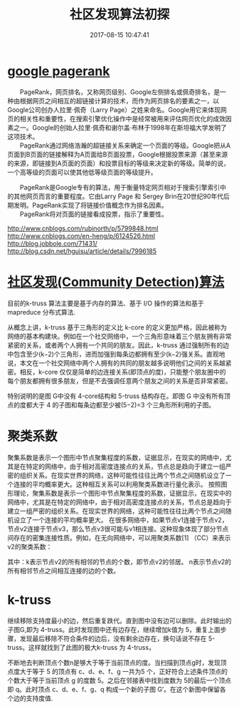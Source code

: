 ﻿---
layout: '[default_layout]'   
title: 社区发现算法初探           
date: 2017-08-15 10:47:41  
updated: 
permalink: 
render_drafts: true
copyright: true
password: 
comments: true
toc: true                  
tags:                        
- Sublime

categories:                  
- others

---
# [google pagerank](https://baike.baidu.com/item/google%20pagerank/2465380?fr=aladdin&fromid=111004&fromtitle=pagerank)   
&emsp;&emsp;PageRank，网页排名，又称网页级别、Google左侧排名或佩奇排名，是一种由根据网页之间相互的超链接计算的技术，而作为网页排名的要素之一，以Google公司创办人拉里·佩奇（Larry Page）之姓来命名。Google用它来体现网页的相关性和重要性，在搜索引擎优化操作中是经常被用来评估网页优化的成效因素之一。Google的创始人拉里·佩奇和谢尔盖·布林于1998年在斯坦福大学发明了这项技术。   
&emsp;&emsp;PageRank通过网络浩瀚的超链接关系来确定一个页面的等级。Google把从A页面到B页面的链接解释为A页面给B页面投票，Google根据投票来源（甚至来源的来源，即链接到A页面的页面）和投票目标的等级来决定新的等级。简单的说，一个高等级的页面可以使其他低等级页面的等级提升。
<!--more-->
&emsp;&emsp;PageRank是Google专有的算法，用于衡量特定网页相对于搜索引擎索引中的其他网页而言的重要程度。它由Larry Page 和 Sergey Brin在20世纪90年代后期发明。PageRank实现了将链接价值概念作为排名因素。   
&emsp;&emsp;PageRank将对页面的链接看成投票，指示了重要性。

http://www.cnblogs.com/rubinorth/p/5799848.html
http://www.cnblogs.com/en-heng/p/6124526.html
http://blog.jobbole.com/71431/
http://blog.csdn.net/hguisu/article/details/7996185

# [社区发现(Community Detection)算法](http://blog.csdn.net/itplus/article/details/9286905)

目前的k-truss 算法主要是基于内存的算法、基于 I/O 操作的算法和基于 mapreduce 分布式算法.

从概念上讲，k-truss 基于三角形的定义比 k-core 的定义更加严格，因此被称为网络的基本构建块。例如在一个社交网络中，一个三角形意味着三个朋友拥有非常紧密的关系，或者两个人拥有一个共同的朋友。因此，k-truss 通过强制所有的边中包含至少(k−2)个三角形，进而加强到每条边都拥有至少(k−2)强关系。直观地说，本文在一个社交网络中两个人拥有的共同的朋友越多说明他们之间的关系越紧密。相反，k-core 仅仅是简单的边连接关系(即顶点的度)，只能整个朋友圈中的每个朋友都拥有很多朋友，但是不去强调任意两个朋友之间的关系是否非常紧密。

特别说明的是图 G中没有 4-core结构和 5-truss 结构存在。即图 G 中没有所有顶点的度都大于 4 的子图和每条边都至少被(5−2)=3 个三角形所利用的子图。
 
# 聚类系数 
聚集系数是表示一个图形中节点聚集程度的系数，证据显示，在现实的网络中，尤其是在特定的网络中，由于相对高密度连接点的关系，节点总是趋向于建立一组严密的组织关系。在现实世界的网络，这种可能性往往比两个节点之间随机设立了一个连接的平均概率更大。这种相互关系可以利用聚类系数进行量化表示。
按照图形理论，聚集系数是表示一个图形中节点聚集程度的系数，证据显示，在现实中的网络中，尤其是在特定的网络中，由于相对高密度连接点的关系，节点总是趋向于建立一组严密的组织关系。在现实世界的网络，这种可能性往往比两个节点之间随机设立了一个连接的平均概率更大。
在很多网络中，如果节点v1连接于节点v2，节点v2连接于节点v3，那么节点v3很可能与v1相连接。这种现象体现了部分节点间存在的密集连接性质。例如，在无向网络中，可以用聚类系数[1]  （CC）来表示v2的聚类系数：

其中：k表示节点v2的所有相邻的节点的个数，即节点v2的邻居。
n表示节点v2的所有相邻节点之间相互连接的边的个数。

# k-truss
继续移除支持度最小的边，然后重复跌代。直到图中没有边可以删除。此时输出的子图G,即为 4-truss。此时发现图中还有边存在，继续增加k值为 5，重复上面步骤，发现最后移除不符合条件的边后，没有剩余边存在，换句话说不存在 5-truss。这样就找到了此图的极大k-truss 为 4-truss，

不断地去判断顶点个数n是够大于等于当前顶点的度。当扫描到顶点g时，发现顶点度大于等于 5 的顶点有 c、d、e、f、g 一共为5 个，正好符合上述条件顶点的个数大于等于当前顶点 g 的度数 5。之后在邻接表中找到度数为 5的最后一个顶点即 q。此时顶点 c、d、e、f、g、q 构成一个新的子图 G’。在这个新图中保留各个边的支持度值.


